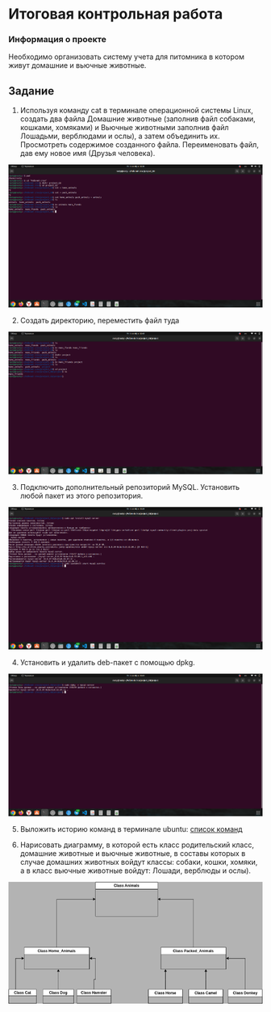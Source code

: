 # Итоговая контрольная работа

### Информация о проекте
Необходимо организовать систему учета для питомника в котором живут
домашние и вьючные животные.

## Задание

1. Используя команду cat в терминале операционной системы Linux, создать
два файла Домашние животные (заполнив файл собаками, кошками,
хомяками) и Вьючные животными заполнив файл Лошадьми, верблюдами и
ослы), а затем объединить их. Просмотреть содержимое созданного файла.
Переименовать файл, дав ему новое имя (Друзья человека).

![screen](/images/1.png)

2. Создать директорию, переместить файл туда

![screen](/images/2.png)

3. Подключить дополнительный репозиторий MySQL. Установить любой пакет
из этого репозитория.

![screen](/images/3.png)

4. Установить и удалить deb-пакет с помощью dpkg.

![screen](/images/4.png)

5. Выложить историю команд в терминале ubuntu:
[список команд](/history_commands.md)

6. Нарисовать диаграмму, в которой есть класс родительский класс, домашние
животные и вьючные животные, в составы которых в случае домашних
животных войдут классы: собаки, кошки, хомяки, а в класс вьючные животные
войдут: Лошади, верблюды и ослы).

![screen](/images/Диаграмма%20без%20названия.drawio%20(1).png)